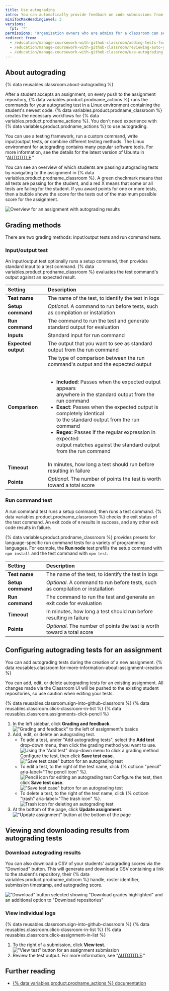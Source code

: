 ```yaml
---
title: Use autograding
intro: You can automatically provide feedback on code submissions from your students by configuring tests to run in the assignment repository.
miniTocMaxHeadingLevel: 3
versions:
  fpt: '*'
permissions: 'Organization owners who are admins for a classroom can set up and use autograding on assignments in a classroom. {% data reusables.classroom.classroom-admins-link %}'
redirect_from:
  - /education/manage-coursework-with-github-classroom/adding-tests-for-auto-grading
  - /education/manage-coursework-with-github-classroom/reviewing-auto-graded-work-teachers
  - /education/manage-coursework-with-github-classroom/use-autograding
---
```

## About autograding

{% data reusables.classroom.about-autograding %}

After a student accepts an assignment, on every push to the assignment repository, {% data variables.product.prodname_actions %} runs the commands for your autograding test in a Linux environment containing the student's newest code. {% data variables.product.prodname_classroom %} creates the necessary workflows for {% data variables.product.prodname_actions %}. You don't need experience with {% data variables.product.prodname_actions %} to use autograding.

You can use a testing framework, run a custom command, write input/output tests, or combine different testing methods. The Linux environment for autograding contains many popular software tools. For more information, see the details for the latest version of Ubuntu in "[AUTOTITLE](/actions/using-github-hosted-runners/about-github-hosted-runners#supported-software)."

You can see an overview of which students are passing autograding tests by navigating to the assignment in {% data variables.product.prodname_classroom %}. A green checkmark means that all tests are passing for the student, and a red X means that some or all tests are failing for the student. If you award points for one or more tests, then a bubble shows the score for the tests out of the maximum possible score for the assignment.

![Overview for an assignment with autograding results](/assets/images/help/classroom/assignment-individual-hero.png)

## Grading methods

There are two grading methods: input/output tests and run command tests.

### Input/output test

An input/output test optionally runs a setup command, then provides standard input to a test command. {% data variables.product.prodname_classroom %} evaluates the test command's output against an expected result.

| Setting | Description |
| :- | :- |
| **Test name** | The name of the test, to identify the test in logs |
| **Setup command** | _Optional_. A command to run before tests, such as compilation or installation |
| **Run command** | The command to run the test and generate standard output for evaluation |
| **Inputs** | Standard input for run command |
| **Expected output** | The output that you want to see as standard output from the run command |
| **Comparison** | The type of comparison between the run command's output and the expected output<br/><br/><ul><li>**Included**: Passes when the expected output appears<br/>anywhere in the standard output from the run command</li><li>**Exact**: Passes when the expected output is completely identical<br/>to the standard output from the run command</li><li>**Regex**: Passes if the regular expression in expected<br/>output matches against the standard output from the run command</li></ul> |
| **Timeout** | In minutes, how long a test should run before resulting in failure |
| **Points** | _Optional_. The number of points the test is worth toward a total score |

### Run command test

A run command test runs a setup command, then runs a test command. {% data variables.product.prodname_classroom %} checks the exit status of the test command. An exit code of `0` results in success, and any other exit code results in failure.

{% data variables.product.prodname_classroom %} provides presets for language-specific run command tests for a variety of programming languages. For example, the **Run node** test prefills the setup command with `npm install` and the test command with `npm test`.

| Setting | Description |
| :- | :- |
| **Test name** | The name of the test, to identify the test in logs |
| **Setup command** | _Optional_. A command to run before tests, such as compilation or installation |
| **Run command** | The command to run the test and generate an exit code for evaluation |
| **Timeout** | In minutes, how long a test should run before resulting in failure |
| **Points** | _Optional_. The number of points the test is worth toward a total score |

## Configuring autograding tests for an assignment

You can add autograding tests during the creation of a new assignment. {% data reusables.classroom.for-more-information-about-assignment-creation %}

You can add, edit, or delete autograding tests for an existing assignment. All changes made via the Classroom UI will be pushed to the existing student repositories, so use caution when editing your tests.

{% data reusables.classroom.sign-into-github-classroom %}
{% data reusables.classroom.click-classroom-in-list %}
{% data reusables.classroom.assignments-click-pencil %}
1. In the left sidebar, click **Grading and feedback**.
  !["Grading and feedback" to the left of assignment's basics](/assets/images/help/classroom/assignments-click-grading-and-feedback.png)
1. Add, edit, or delete an autograding test.
    - To add a test, under "Add autograding tests", select the **Add test** drop-down menu, then click the grading method you want to use.
       ![Using the "Add test" drop-down menu to click a grading method](/assets/images/help/classroom/autograding-click-grading-method.png)
       Configure the test, then click **Save test case**.
       !["Save test case" button for an autograding test](/assets/images/help/classroom/assignments-click-save-test-case-button.png)
    - To edit a test, to the right of the test name, click {% octicon "pencil" aria-label="The pencil icon" %}.
        ![Pencil icon for editing an autograding test](/assets/images/help/classroom/autograding-click-pencil.png)
       Configure the test, then click **Save test case**.
       !["Save test case" button for an autograding test](/assets/images/help/classroom/assignments-click-save-test-case-button.png)
    - To delete a test, to the right of the test name, click {% octicon "trash" aria-label="The trash icon" %}.
        ![Trash icon for deleting an autograding test](/assets/images/help/classroom/autograding-click-trash.png)
1. At the bottom of the page, click **Update assignment**.
  !["Update assignment" button at the bottom of the page](/assets/images/help/classroom/assignments-click-update-assignment.png)

## Viewing and downloading results from autograding tests

### Download autograding results

You can also download a CSV of your students' autograding scores via the "Download" button. This will generate and download a CSV containing a link to the student's repository, their {% data variables.product.prodname_dotcom %} handle, roster identifier, submission timestamp, and autograding score.

!["Download" button selected showing "Download grades highlighted" and an additional option to "Download repositories"](/assets/images/help/classroom/download-grades.png)

### View individual logs
{% data reusables.classroom.sign-into-github-classroom %}
{% data reusables.classroom.click-classroom-in-list %}
{% data reusables.classroom.click-assignment-in-list %}
1. To the right of a submission, click **View test**.
  !["View test" button for an assignment submission](/assets/images/help/classroom/assignments-click-view-test.png)
1. Review the test output. For more information, see "[AUTOTITLE](/actions/monitoring-and-troubleshooting-workflows/using-workflow-run-logs)."

## Further reading

- [{% data variables.product.prodname_actions %} documentation](/actions)
